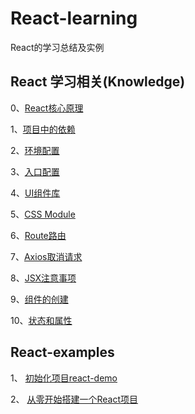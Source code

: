 <!--
 * @Author: Li Zhiliang
 * @Date: 2020-10-28 10:45:06
 * @LastEditors: Li Zhiliang
 * @LastEditTime: 2020-10-28 10:55:31
 * @FilePath: /React-learning/README.md
-->
# React-learning
React的学习总结及实例

## React 学习相关(Knowledge)

0、[React核心原理](https://github.com/Scorpio-li/react-learning/tree/main/knowledge/core-principles)

1、[项目中的依赖](https://github.com/Scorpio-li/react-learning/tree/main/knowledge/dependent.md)

2、[环境配置](https://github.com/Scorpio-li/react-learning/tree/mian/knowledge/environmentConfig.md)

3、[入口配置](https://github.com/Scorpio-li/react-learning/tree/mian/knowledge/entranceConfig.md)

4、[UI组件库](https://github.com/Scorpio-li/react-learning/tree/mian/knowledge/UIModule.md)

5、[CSS Module](https://github.com/Scorpio-li/react-learning/tree/mian/knowledge/cssModule.md)

6、[Route路由](https://github.com/Scorpio-li/react-learning/tree/mian/knowledge/route.md)

7、[Axios取消请求](https://github.com/Scorpio-li/react-learning/tree/mian/knowledge/axios.md)

8、[JSX注意事项](https://github.com/Scorpio-li/react-learning/tree/mian/knowledge/jsx.md)

9、[组件的创建](https://github.com/Scorpio-li/react-learning/tree/mian/knowledge/component.md)

10、[状态和属性](https://github.com/Scorpio-li/react-learning/tree/mian/knowledge/stateprop.md)

## React-examples

1、 [初始化项目react-demo](https://github.com/Scorpio-li/react-learning/tree/main/examples/react-demo)

2、 [从零开始搭建一个React项目](https://github.com/Scorpio-li/react-learning/tree/main/examples/react-typescript)
